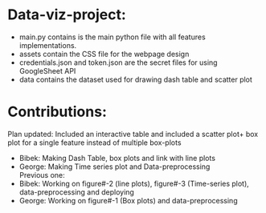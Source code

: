 # Data-viz-project:
* main.py contains is the main python file with all features implementations.<br>
* assets contain the CSS file for the webpage design<br>
* credentials.json and token.json are the secret files for using GoogleSheet API<br>
* data contains the dataset used for drawing dash table and scatter plot<br>



# Contributions:
Plan updated: Included an interactive table and included a scatter plot+ box plot for a single feature instead of multiple box-plots<br>
* Bibek: Making Dash Table, box plots and link with line plots<br>
* George: Making Time series plot and Data-preprocessing<br>
Previous one:<br>
* Bibek: Working on figure#-2 (line plots), figure#-3 (Time-series plot), data-preprocessing and deploying<br>
* George: Working on figure#-1 (Box plots) and data-preprocessing


